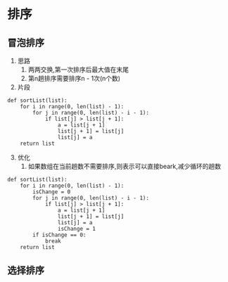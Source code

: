 # 排序
## 冒泡排序
1. 思路
    1. 两两交换,第一次排序后最大值在末尾
    2. 第n趟排序需要排序n - 1次(n个数)
2. 片段
```
def sortList(list):
    for i in range(0, len(list) - 1):
        for j in range(0, len(list) - i - 1):
            if list[j] > list[j + 1]:
                a = list[j + 1]
                list[j + 1] = list[j]
                list[j] = a
    return list
```
3. 优化
    1. 如果数组在当前趟数不需要排序,则表示可以直接beark,减少循环的趟数
```
def sortList(list):
    for i in range(0, len(list) - 1):
        isChange = 0
        for j in range(0, len(list) - i - 1):
            if list[j] > list[j + 1]:
                a = list[j + 1]
                list[j + 1] = list[j]
                list[j] = a
                isChange = 1
        if isChange == 0:
            break
    return list
```

## 选择排序
